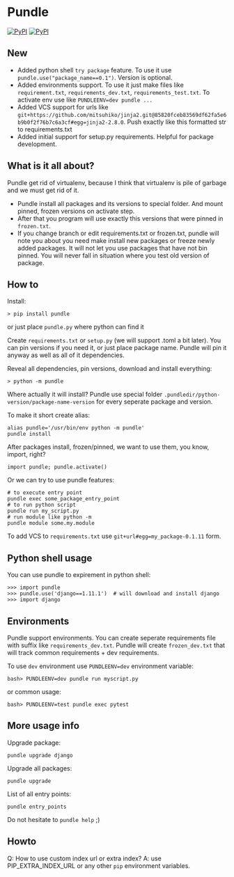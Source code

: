 Pundle
======

[![PyPI](https://img.shields.io/pypi/v/pundle.svg?style=flat-square)](https://pypi.python.org/pypi/pundle)
[![PyPI](https://img.shields.io/pypi/l/pundle.svg?style=flat-square)](https://pypi.python.org/pypi/pundle)

New
---

- Added python shell `try package` feature. To use it use `pundle.use("package_name==0.1")`. Version is optional.
- Added environments support. To use it just make files like `requirement.txt`, `requirements_dev.txt`, `requirements_test.txt`.
  To activate env use like `PUNDLEENV=dev pundle ...`
- Added VCS support for urls like `git+https://github.com/mitsuhiko/jinja2.git@85820fceb83569df62fa5e6b9b0f2f76b7c6a3cf#egg=jinja2-2.8.0`. Push exactly like this formatted str to requirements.txt
- Added initial support for setup.py requirements. Helpful for package development.


What is it all about?
---------------------

Pundle get rid of virtualenv, because I think that virtualenv is pile of garbage
and we must get rid of it.

* Pundle install all packages and its versions to special folder. And mount pinned, frozen
versions on activate step.
* After that you program will use exactly this versions that were pinned in `frozen.txt`.
* If you change branch or edit requirements.txt or frozen.txt, pundle will note you about
you need make install new packages or freeze newly added packages. It will not let you
use packages that have not bin pinned. You will never fall in situation where you test
old version of package.


How to
------

Install:

	> pip install pundle

or just place `pundle.py` where python can find it

Create `requirements.txt` or `setup.py` (we will support .toml a bit later).
You can pin versions if you need it, or just place package name. Pundle will
pin it anyway as well as all of it dependencies.

Reveal all dependencies, pin versions, download and install everything:

	> python -m pundle

Where actually it will install? Pundle use special folder `.pundledir/python-version/package-name-version`
for every seperate package and version.

To make it short create alias:

	alias pundle='/usr/bin/env python -m pundle'
	pundle install

After packages install, frozen/pinned, we want to use them, you know, import, right?

	import pundle; pundle.activate()

Or we can try to use pundle features:

	# to execute entry point
	pundle exec some_package_entry_point
	# to run python script
	pundle run my_script.py
	# run module like python -m
	pundle module some.my.module

To add VCS to `requirements.txt` use `git+url#egg=my_package-0.1.11` form.


Python shell usage
------------------

You can use pundle to expirement in python shell:

	>>> import pundle
	>>> pundle.use('django==1.11.1')  # will download and install django
	>>> import django


Environments
------------

Pundle support environments. You can create seperate requirements file with suffix like
`requirements_dev.txt`. Pundle will create `frozen_dev.txt` that will track common
requirements + dev requirements.

To use `dev` environment use `PUNDLEENV=dev` environment variable:

	bash> PUNDLEENV=dev pundle run myscript.py

or common usage:

	bash> PUNDLEENV=test pundle exec pytest


More usage info
---------------

Upgrade package:

	pundle upgrade django

Upgrade all packages:

	pundle upgrade

List of all entry points:

	pundle entry_points


Do not hesitate to `pundle help` ;)


Howto
-----

Q: How to use custom index url or extra index?
A: use PIP_EXTRA_INDEX_URL or any other `pip` environment variables.

